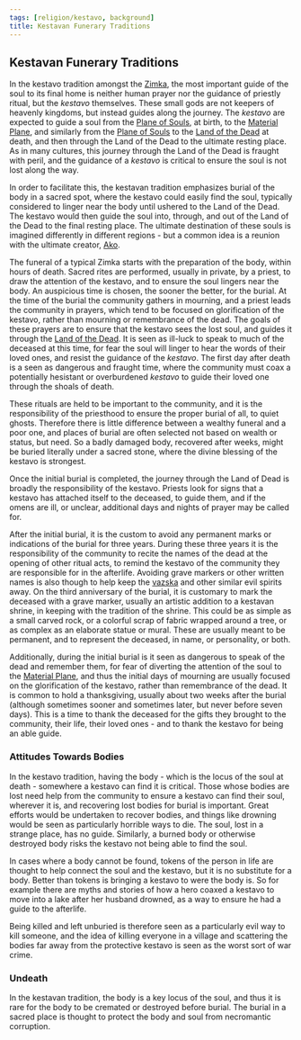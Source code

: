 ```yaml
---
tags: [religion/kestavo, background]
title: Kestavan Funerary Traditions
---
```

## Kestavan Funerary Traditions
In the kestavo tradition amongst the [Zimka](<../../../gazetteer/greater-sembara/zimkova/zimkova.md>), the most important guide of the soul to its final home is neither human prayer nor the guidance of priestly ritual, but the *kestavo* themselves. These small gods are not keepers of heavenly kingdoms, but instead guides along the journey. The *kestavo* are expected to guide a soul from the [Plane of Souls](<../../multiverse/spiritual-realms/plane-of-souls.md>), at birth, to the [Material Plane](<../../multiverse/material-plane.md>), and similarly from the [Plane of Souls](<../../multiverse/spiritual-realms/plane-of-souls.md>) to the [Land of the Dead](<../../multiverse/spiritual-realms/proximate-realms/land-of-the-dead.md>) at death, and then through the Land of the Dead to the ultimate resting place. As in many cultures, this journey through the Land of the Dead is fraught with peril, and the guidance of a *kestavo* is critical to ensure the soul is not lost along the way. 

In order to facilitate this, the kestavan tradition emphasizes burial of the body in a sacred spot, where the kestavo could easily find the soul, typically considered to linger near the body until ushered to the Land of the Dead. The kestavo would then guide the soul into, through, and out of the Land of the Dead to the final resting place. The ultimate destination of these souls is imagined differently in different regions - but a common idea is a reunion with the ultimate creator, [Ako](<../../gods/high-gods/divine-presence.md>). 

The funeral of a typical Zimka starts with the preparation of the body, within hours of death. Sacred rites are performed, usually in private, by a priest, to draw the attention of the kestavo, and to ensure the soul lingers near the body. An auspicious time is chosen, the sooner the better, for the burial. At the time of the burial the community gathers in mourning, and a priest leads the community in prayers, which tend to be focused on glorification of the kestavo, rather than mourning or remembrance of the dead. The goals of these prayers are to ensure that the kestavo sees the lost soul, and guides it through the [Land of the Dead](<../../multiverse/spiritual-realms/proximate-realms/land-of-the-dead.md>). It is seen as ill-luck to speak to much of the deceased at this time, for fear the soul will linger to hear the words of their loved ones, and resist the guidance of the *kestavo*. The first day after death is a seen as dangerous and fraught time, where the community must coax a potentially hesistant or overburdened *kestavo* to guide their loved one through the shoals of death.

These rituals are held to be important to the community, and it is the responsibility of the priesthood to ensure the proper burial of all, to quiet ghosts. Therefore there is little difference between a wealthy funeral and a poor one, and places of burial are often selected not based on wealth or status, but need. So a badly damaged body, recovered after weeks, might be buried literally under a sacred stone, where the divine blessing of the kestavo is strongest. 

Once the initial burial is completed, the journey through the Land of Dead is broadly the responsibility of the kestavo. Priests look for signs that a kestavo has attached itself to the deceased, to guide them, and if the omens are ill, or unclear, additional days and nights of prayer may be called for.

After the initial burial, it is the custom to avoid any permanent marks or indications of the burial for three years. During these three years it is the responsibility of the community to recite the names of the dead at the opening of other ritual acts, to remind the kestavo of the community they are responsible for in the afterlife. Avoiding grave markers or other written names is also though to help keep the [vazska](<./kestavo.md>) and other similar evil spirits away. On the third anniversary of the burial, it is customary to mark the deceased with a grave marker, usually an artistic addition to a kestavan shrine, in keeping with the tradition of the shrine. This could be as simple as a small carved rock, or a colorful scrap of fabric wrapped around a tree, or as complex as an elaborate statue or mural. These are usually meant to be permanent, and to represent the deceased, in name, or personality, or both. 

Additionally, during the initial burial is it seen as dangerous to speak of the dead and remember them, for fear of diverting the attention of the soul to the [Material Plane](<../../multiverse/material-plane.md>), and thus the initial days of mourning are usually focused on the glorification of the kestavo, rather than remembrance of the dead. It is common to hold a thanksgiving, usually about two weeks after the burial (although sometimes sooner and sometimes later, but never before seven days). This is a time to thank the deceased for the gifts they brought to the community, their life, their loved ones - and to thank the kestavo for being an able guide. 

### Attitudes Towards Bodies
In the kestavo tradition, having the body - which is the locus of the soul at death - somewhere a kestavo can find it is critical. Those whose bodies are lost need help from the community to ensure a kestavo can find their soul, wherever it is, and recovering lost bodies for burial is important. Great efforts would be undertaken to recover bodies, and things like drowning would be seen as particularly horrible ways to die. The soul, lost in a strange place, has no guide. Similarly, a burned body or otherwise destroyed body risks the kestavo not being able to find the soul.

In cases where a body cannot be found, tokens of the person in life are thought to help connect the soul and the kestavo, but it is no substitute for a body. Better than tokens is bringing a kestavo to were the body is. So for example there are myths and stories of how a hero coaxed a kestavo to move into a lake after her husband drowned, as a way to ensure he had a guide to the afterlife.

Being killed and left unburied is therefore seen as a particularly evil way to kill someone, and the idea of killing everyone in a village and scattering the bodies far away from the protective kestavo is seen as the worst sort of war crime. 

### Undeath
In the kestavan tradition, the body is a key locus of the soul, and thus it is rare for the body to be cremated or destroyed before burial. The burial in a sacred place is thought to protect the body and soul from necromantic corruption. 